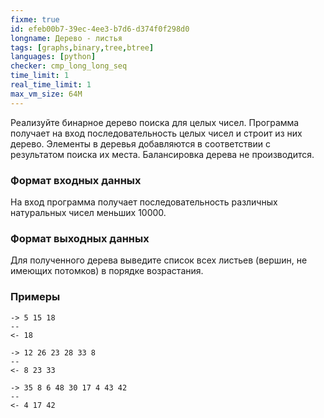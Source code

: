 ```yaml
---
fixme: true
id: efeb00b7-39ec-4ee3-b7d6-d374f0f298d0
longname: Дерево - листья
tags: [graphs,binary,tree,btree]
languages: [python]
checker: cmp_long_long_seq
time_limit: 1
real_time_limit: 1
max_vm_size: 64M
---
```


Реализуйте бинарное дерево поиска для целых чисел. Программа получает на вход последовательность целых чисел и строит из них дерево. Элементы в деревья добавляются в соответствии с результатом поиска их места. Балансировка дерева не производится.

### Формат входных данных

На вход программа получает последовательность различных натуральных чисел меньших 10000.

### Формат выходных данных

Для полученного дерева выведите список всех листьев (вершин, не имеющих потомков) в порядке возрастания.

### Примеры

```
-> 5 15 18
--
<- 18
```

```
-> 12 26 23 28 33 8
--
<- 8 23 33
```

```
-> 35 8 6 48 30 17 4 43 42
--
<- 4 17 42
```
